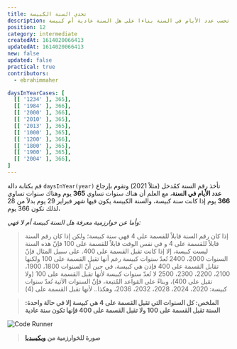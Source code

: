 ```yaml
---
title: تحدي السنة الكبيسة
description: تحدي كتابة دالة تحسب عدد اﻷيام في السنة بناءا على هل السنة عادية أم كبيسة
position: 12
category: intermediate
createdAt: 1614020066413
updatedAt: 1614020066413
new: false
updated: false
practical: true
contributors:
  - ebrahimmaher

daysInYearCases: [
  [[ '1234' ], 365],
  [[ '1984' ], 366],
  [[ '2000' ], 366],
  [[ '2010' ], 365],
  [[ '2013' ], 365],
  [[ '1000' ], 365],
  [[ '1200' ], 366],
  [[ '1800' ], 365],
  [[ '1900' ], 365],
  [[ '2004' ], 366],
]
---
```


<challenge :cases="daysInYearCases" label="تحدي عدد اﻷيام في السنة" function-name="daysInYear" :parameters="['year']">

قم بكتابة دالة `daysInYear(year)` تأخذ رقم السنة كمُدخل (مثلاً 2021) وتقوم بإرجاع **عدد اﻷيام في السنة**، مع العلم أن هناك سنوات تساوي **365** يوم وهناك سنوات تساوي **366** يوم إذا كانت سنة كبيسة، والسنة الكبيسة يكون فيها شهر فبراير 29 يوم بدلاً من 28 لذلك تكون 366 يوم، 

*وأما عن خوارزمية معرفة هل السنة كبيسة أم لا فهي:*
> إذا كان رقم السنة قابلاً للقسمة على 4 فهي سنة كبيسة؛ ولكن إذا كان رقم السنة قابلاً للقسمة على 4 و في نفس الوقت قابلاً للقسمة على 100 فإنّ هذه السنة ليست كبيسة، إلا إذا كانت تقبل القسمة على 400. على سبيل المثال فإنّ السنوات 2000، 2400 تُعدّ سنوات كبيسة رغم أنها تقبل القسمة على 100 ولكنها تقابل القسمة على 400 فإذن هي كبيسة، في حين أنّ السنوات 1800، 1900، 2100، 2200، 2300، 2500 لا تُعدّ سنوات كبيسة ﻷنها تقبل القسمة على 100 (ولا تقبل على 400)، وبناءً على القواعد المُتبعة، فإنّ السنوات الآتية تُعدّ سنوات كبيسة: 2020، 2024، 2028، 2032، 2036، وهكذا.. ﻷنها تقبل القسمة على (4)

> **الملخص: كل السنوات التي تقبل القسمة على 4 هي كبيسة إلا في حالة واحدة: السنة تقبل القسمة على 100 ولا تقبل القسمة على 400 فإنها تكون سنة عادية**

<expand full button-text="اضغط هنا للمساعدة">

![Code Runner](/tutorials/algorithms/leap-year-algorithm-wikipidia.png)

> **صورة للخوارزمية من [ويكيبيديا](https://en.wikipedia.org/wiki/Leap_year#Algorithm)**
</expand>

<br>
</challenge>
